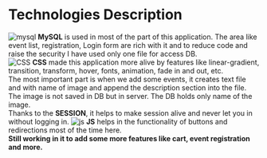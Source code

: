# Technologies Description

![mysql](https://github.com/sagarwipro/sagarwipro.github.io/tree/master/images/mysql.png?raw=true)
**MySQL** is used in most of the part of this application. The area like event list,
                        registration, Login form are rich with it and to reduce code and raise the security I
                        have used only one file for access DB.<br/>
                        ![CSS](https://github.com/sagarwipro/sagarwipro.github.io/tree/master/images/css.png?raw=true) **CSS**</b> made this application
                        more
                        alive by features like linear-gradient, transition,
                        transform, hover, fonts, animation, fade in and out, etc.<br/>
                        The most important part is when we add some events, it creates text file and with name
                        of image and append the description section into the file. The image is not saved in DB
                        but in server. The DB holds only name of the image.<br>
                        Thanks to the **SESSION**, it helps to make session alive and never let you in without
                        logging in.
                        ![js](https://github.com/sagarwipro/sagarwipro.github.io/tree/master/images/js.jpg?raw=true) **JS** helps in the
                        functionality of buttons and redirections most of the time here.
                        <br/>
                        **Still working in it to add some more features like cart, event registration and
                            more.**
